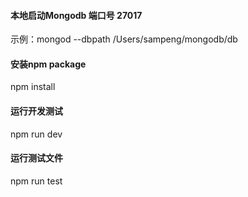 #### 本地启动Mongodb 端口号 27017

示例：mongod --dbpath /Users/sampeng/mongodb/db

#### 安装npm package

npm install

#### 运行开发测试

npm run dev

#### 运行测试文件

npm run test